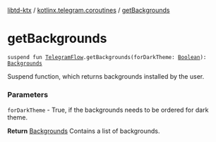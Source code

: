 [libtd-ktx](../index.md) / [kotlinx.telegram.coroutines](index.md) / [getBackgrounds](./get-backgrounds.md)

# getBackgrounds

`suspend fun `[`TelegramFlow`](../kotlinx.telegram.core/-telegram-flow/index.md)`.getBackgrounds(forDarkTheme: `[`Boolean`](https://kotlinlang.org/api/latest/jvm/stdlib/kotlin/-boolean/index.html)`): `[`Backgrounds`](https://tdlibx.github.io/td/docs/org/drinkless/td/libcore/telegram/TdApi/Backgrounds.html)

Suspend function, which returns backgrounds installed by the user.

### Parameters

`forDarkTheme` - True, if the backgrounds needs to be ordered for dark theme.

**Return**
[Backgrounds](https://tdlibx.github.io/td/docs/org/drinkless/td/libcore/telegram/TdApi/Backgrounds.html) Contains a list of backgrounds.

